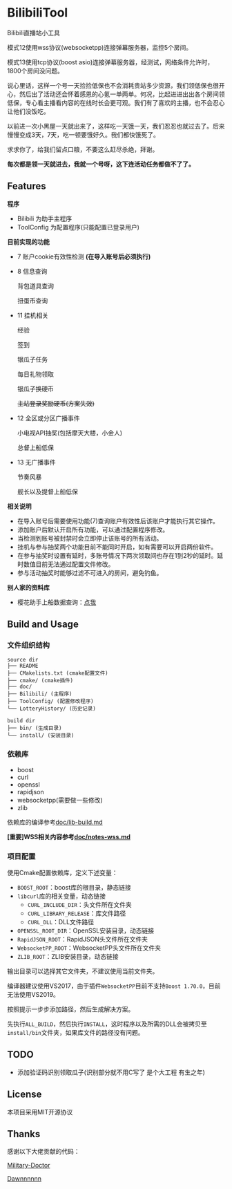 # BilibiliTool

Bilibili直播站小工具 

模式12使用wss协议(websocketpp)连接弹幕服务器，监控5个房间。

模式13使用tcp协议(boost asio)连接弹幕服务器，经测试，网络条件允许时，1800个房间没问题。



说心里话，这样一个号一天捡捡低保也不会消耗贵站多少资源，我们领低保也很开心，然后出了活动还会怀着感恩的心氪一单两单。何况，比起进进出出各个房间领低保，专心看主播看内容的在线时长会更可观。我们有了喜欢的主播，也不会忍心让他们没饭吃。

以前进一次小黑屋一天就出来了，这样吃一天饿一天，我们忍忍也就过去了。后来慢慢变成3天，7天，吃一顿要饿好久。我们都快饿死了。

求求你了，给我们留点口粮，不要这么赶尽杀绝，拜谢。

**每次都是领一天就进去，我就一个号呀，这下连活动任务都做不了了。**



## Features  

**程序**  

- Bilibili 为助手主程序  
- ToolConfig 为配置程序(只能配置已登录用户)  

**目前实现的功能**  

- 7 账户cookie有效性检测 **(在导入账号后必须执行)**  

- 8 信息查询

  背包道具查询

  扭蛋币查询  

- 11 挂机相关 

  经验

  签到

  银瓜子任务

  每日礼物领取

  银瓜子换硬币

  ~~主站登录奖励硬币(方案失效)~~

- 12 全区或分区广播事件

  小电视API抽奖(包括摩天大楼，小金人) 

  总督上船低保

- 13 无广播事件

  节奏风暴

  舰长以及提督上船低保



**相关说明**   

- 在导入账号后需要使用功能(7)查询账户有效性后该账户才能执行其它操作。  
- 添加账户后默认开启所有功能，可以通过配置程序修改。  
- 当检测到账号被封禁时会立即停止该账号的所有活动。  
- 挂机与参与抽奖两个功能目前不能同时开启，如有需要可以开启两份软件。  
- 在参与抽奖时设置有延时，多账号情况下两次领取间也存在1到2秒的延时。延时数值目前无法通过配置文件修改。  
- 参与活动抽奖时能够过滤不可进入的房间，避免钓鱼。  



**别人家的资料库**

- 樱花助手上船数据查询：[点我](https://list.bilibili.wiki/)



## Build and Usage

### 文件组织结构

```
source dir
├── README
├── CMakelists.txt (cmake配置文件)
├── cmake/ (cmake插件)
├── doc/
├── Bilibili/ (主程序)
├── ToolConfig/ (配置修改程序)
└── LotteryHistory/ (历史记录) 

build dir
├── bin/ (生成目录)
└── install/ (安装目录) 
```



### 依赖库  

- boost  
- curl  
- openssl  
- rapidjson  
- websocketpp(需要做一些修改)
- zlib

依赖库的编译参考[doc/lib-build.md](doc/lib-build.md)

**[重要]WSS相关内容参考[doc/notes-wss.md](doc/notes-wss.md)**



### 项目配置  

使用Cmake配置依赖库，定义下述变量：

* `BOOST_ROOT`：boost库的根目录，静态链接
* `libcurl`库的相关变量，动态链接
  * `CURL_INCLUDE_DIR`：头文件所在文件夹
  * `CURL_LIBRARY_RELEASE`：库文件路径
  * `CURL_DLL`：DLL文件路径
* `OPENSSL_ROOT_DIR`：OpenSSL安装目录，动态链接
* `RapidJSON_ROOT`：RapidJSON头文件所在文件夹
* `WebsocketPP_ROOT`：WebsocketPP头文件所在文件夹
* `ZLIB_ROOT`：ZLIB安装目录，动态链接

输出目录可以选择其它文件夹，不建议使用当前文件夹。

编译器建议使用VS2017，由于插件`WebsocketPP`目前不支持`Boost 1.70.0`，目前无法使用VS2019。

按照提示一步步添加路径，然后生成解决方案。

先执行`ALL_BUILD`，然后执行`INSTALL`，这时程序以及所需的DLL会被拷贝至`install/bin`文件夹，如果库文件的路径没有问题。



## TODO

- 添加验证码识别领取瓜子(识别部分就不用C写了 是个大工程 有生之年)



## License

本项目采用MIT开源协议  



## Thanks

感谢以下大佬贡献的代码： 

[Military-Doctor](https://github.com/Military-Doctor/Bilibili/) 

[Dawnnnnnn](https://github.com/Dawnnnnnn/bilibili-live-tools/)  

